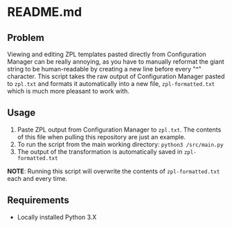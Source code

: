 # README.md
## Problem
Viewing and editing ZPL templates pasted directly from Configuration Manager can be really annoying, as you have to manually reformat the giant string to be human-readable by creating a new line before every "^" character. This script takes the raw output of Configuration Manager pasted to `zpl.txt` and formats it automatically into a new file, `zpl-formatted.txt` which is much more pleasant to work with.
## Usage
1. Paste ZPL output from Configuration Manager to `zpl.txt`. The contents of this file when pulling this repository are just an example.
2. To run the script from the main working directory: `python3 /src/main.py`
3. The output of the transformation is automatically saved in `zpl-formatted.txt`

**NOTE**: Running this script will overwrite the contents of `zpl-formatted.txt` each and every time.
## Requirements
- Locally installed Python 3.X 